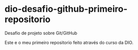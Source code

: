 # dio-desafio-github-primeiro-repositorio
Desafio de projeto sobre Git/GitHub

Este e o meu primeiro repositorio feito através do curso da DIO.
